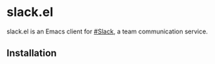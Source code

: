 # **slack.el**

slack.el is an Emacs client for [#Slack](https://slack.com), a team communication service.

## Installation
